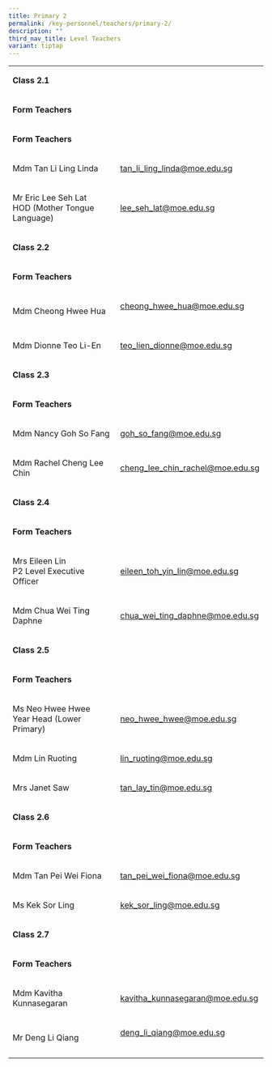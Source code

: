 ```yaml
---
title: Primary 2
permalink: /key-personnel/teachers/primary-2/
description: ""
third_nav_title: Level Teachers
variant: tiptap
---
```

<table><tbody><tr><td rowspan="1" colspan="2"><p><strong>Class 2.1</strong></p></td></tr><tr><td rowspan="1" colspan="2"><p><strong>Form Teachers</strong></p></td></tr><tr><td rowspan="1" colspan="2"><p><strong>Form Teachers</strong></p></td></tr><tr><td rowspan="1" colspan="1"><p>Mdm Tan Li Ling Linda</p></td><td rowspan="1" colspan="1"><p><a href="mailto:tan_li_ling_linda@moe.edu.sg" rel="noopener noreferrer nofollow" target="">tan_li_ling_linda@moe.edu.sg</a></p></td></tr><tr><td rowspan="1" colspan="1"><p>Mr Eric Lee Seh Lat <br>HOD (Mother Tongue Language)<br></p></td><td rowspan="1" colspan="1"><p><a href="mailto:lee_seh_lat@moe.edu.sg" rel="noopener noreferrer nofollow" target="">lee_seh_lat@moe.edu.sg</a></p></td></tr><tr><td rowspan="1" colspan="2"><p><strong>Class 2.2</strong></p></td></tr><tr><td rowspan="1" colspan="2"><p><strong>Form Teachers</strong></p></td></tr><tr><td rowspan="1" colspan="1"><p>Mdm Cheong Hwee Hua</p></td><td rowspan="1" colspan="1"><p><a href="mailto:cheong_hwee_hua@moe.edu.sg" rel="noopener noreferrer nofollow" target="">cheong_hwee_hua@moe.edu.sg</a><br><br></p></td></tr><tr><td rowspan="1" colspan="1"><p>Mdm Dionne Teo Li-En</p></td><td rowspan="1" colspan="1"><p><a href="mailto:teo_lien_dionne@moe.edu.sg" rel="noopener noreferrer nofollow" target="">teo_lien_dionne@moe.edu.sg</a></p></td></tr><tr><td rowspan="1" colspan="2"><p><strong>Class 2.3</strong></p></td></tr><tr><td rowspan="1" colspan="2"><p><strong>Form Teachers</strong></p></td></tr><tr><td rowspan="1" colspan="1"><p>Mdm Nancy Goh So Fang</p></td><td rowspan="1" colspan="1"><p><a href="mailto:goh_so_fang@moe.edu.sg" rel="noopener noreferrer nofollow" target="">goh_so_fang@moe.edu.sg</a></p></td></tr><tr><td rowspan="1" colspan="1"><p>Mdm Rachel Cheng Lee Chin</p></td><td rowspan="1" colspan="1"><p><a href="mailto:cheng_lee_chin_rachel@moe.edu.sg" rel="noopener noreferrer nofollow" target="">cheng_lee_chin_rachel@moe.edu.sg</a></p></td></tr><tr><td rowspan="1" colspan="2"><p><strong>Class 2.4</strong></p></td></tr><tr><td rowspan="1" colspan="2"><p><strong>Form Teachers</strong></p></td></tr><tr><td rowspan="1" colspan="1"><p>Mrs Eileen Lin<br>P2 Level Executive Officer</p></td><td rowspan="1" colspan="1"><p><a href="mailto:eileen_toh_yin_lin@moe.edu.sg" rel="noopener noreferrer nofollow" target="">eileen_toh_yin_lin@moe.edu.sg</a></p></td></tr><tr><td rowspan="1" colspan="1"><p>Mdm Chua Wei Ting Daphne</p></td><td rowspan="1" colspan="1"><p><a href="mailto:chua_wei_ting_daphne@moe.edu.sg" rel="noopener noreferrer nofollow" target="">chua_wei_ting_daphne@moe.edu.sg</a></p></td></tr><tr><td rowspan="1" colspan="2"><p><strong>Class 2.5</strong></p></td></tr><tr><td rowspan="1" colspan="2"><p><strong>Form Teachers</strong></p></td></tr><tr><td rowspan="1" colspan="1"><p>Ms Neo Hwee Hwee <br>Year Head (Lower Primary)</p></td><td rowspan="1" colspan="1"><p><a href="mailto:neo_hwee_hwee@moe.edu.sg" rel="noopener noreferrer nofollow" target="">neo_hwee_hwee@moe.edu.sg</a></p></td></tr><tr><td rowspan="1" colspan="1"><p>Mdm Lin Ruoting</p></td><td rowspan="1" colspan="1"><p><a href="mailto:teo_lin_ruoting@moe.edu.sg" rel="noopener noreferrer nofollow" target="">lin_ruoting@moe.edu.sg</a></p></td></tr><tr><td rowspan="1" colspan="1"><p>Mrs Janet Saw</p></td><td rowspan="1" colspan="1"><p><a href="mailto:tan_lay_tin@moe.edu.sg" rel="noopener noreferrer nofollow" target="">tan_lay_tin@moe.edu.sg</a></p></td></tr><tr><td rowspan="1" colspan="2"><p><strong>Class 2.6</strong></p></td></tr><tr><td rowspan="1" colspan="2"><p><strong>Form Teachers</strong></p></td></tr><tr><td rowspan="1" colspan="1"><p>Mdm Tan Pei Wei Fiona</p></td><td rowspan="1" colspan="1"><p><a href="mailto:tan_pei_wei_fiona@moe.edu.sg" rel="noopener noreferrer nofollow" target="">tan_pei_wei_fiona@moe.edu.sg</a></p></td></tr><tr><td rowspan="1" colspan="1"><p>Ms Kek Sor Ling</p></td><td rowspan="1" colspan="1"><p><a href="mailto:kek_sor_ling@moe.edu.sg" rel="noopener noreferrer nofollow" target="">kek_sor_ling@moe.edu.sg</a></p></td></tr><tr><td rowspan="1" colspan="2"><p><strong>Class 2.7</strong></p></td></tr><tr><td rowspan="1" colspan="2"><p><strong>Form Teachers</strong></p></td></tr><tr><td rowspan="1" colspan="1"><p>Mdm Kavitha Kunnasegaran</p></td><td rowspan="1" colspan="1"><p><a href="mailto:kavitha_kunnasegaran@moe.edu.sg" rel="noopener noreferrer nofollow" target="">kavitha_kunnasegaran@moe.edu.sg</a></p></td></tr><tr><td rowspan="1" colspan="1"><p>Mr Deng Li Qiang</p></td><td rowspan="1" colspan="1"><p><a href="mailto:deng_li_qiang@moe.edu.sg" rel="noopener noreferrer nofollow" target="">deng_li_qiang@moe.edu.sg</a><br><br></p></td></tr></tbody></table><p></p>
